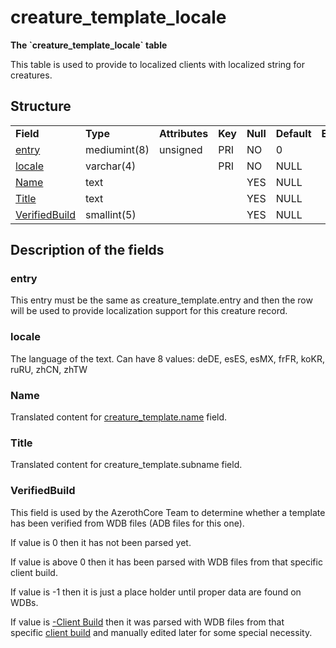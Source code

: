 # creature\_template\_locale

**The \`creature\_template\_locale\` table**

This table is used to provide to localized clients with localized string for creatures.

## Structure

|                                 |              |                |         |          |             |           |             |
|---------------------------------|--------------|----------------|---------|----------|-------------|-----------|-------------|
| **Field**                       | **Type**     | **Attributes** | **Key** | **Null** | **Default** | **Extra** | **Comment** |
| [entry](#entry)                 | mediumint(8) | unsigned       | PRI     | NO       | 0           |           |             |
| [locale](#locale)               | varchar(4)   |                | PRI     | NO       | NULL        |           |             |
| [Name](#name)                   | text         |                |         | YES      | NULL        |           |             |
| [Title](#title)                 | text         |                |         | YES      | NULL        |           |             |
| [VerifiedBuild](#verifiedbuild) | smallint(5)  |                |         | YES      | NULL        |           |             |

## Description of the fields

### entry

This entry must be the same as creature\_template.entry and then the row will be used to provide localization support for this creature record.

### locale

The language of the text.
Can have 8 values: deDE, esES, esMX, frFR, koKR, ruRU, zhCN, zhTW

### Name

Translated content for [creature\_template.name](creature_template.md#name) field.

### Title

Translated content for creature\_template.subname field.

### VerifiedBuild

This field is used by the AzerothCore Team to determine whether a template has been verified from WDB files (ADB files for this one).

If value is 0 then it has not been parsed yet.

If value is above 0 then it has been parsed with WDB files from that specific client build.

If value is -1 then it is just a place holder until proper data are found on WDBs.

If value is [-Client Build](../auth/realmlist.md "DB:Auth:realmlist") then it was parsed with WDB files from that specific [client build](../auth/realmlist.md#gamebuild "DB:Auth:realmlist") and manually edited later for some special necessity.
